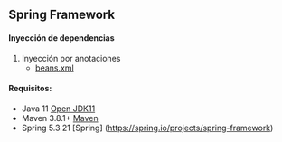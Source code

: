 ## Spring Framework

#### Inyección de dependencias

1. Inyección por anotaciones
   - [beans.xml](src/main/resources/beans.xml)
  
#### Requisitos:
- Java 11 [Open JDK11](https://jdk.java.net/java-se-ri/11)
- Maven 3.8.1+ [Maven](https://maven.apache.org/download.cgi)
- Spring 5.3.21 [Spring] (https://spring.io/projects/spring-framework)